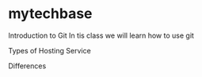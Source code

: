 # mytechbase

Introduction to Git
In tis class we will learn how to use git

Types of Hosting Service

Differences